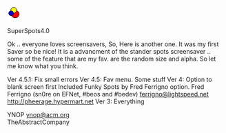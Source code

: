 ![SuperSpot](./SuperSpot32x32.gif)

SuperSpots4.0

Ok .. everyone loves screensavers, So, Here is another one.  It was my first Saver so be nice!   It is a advancment of the stander spots screensaver  .. some of the feature that are my fav. are the random size and alpha.  So let me know what you think.

Ver 4.5.1:
	Fix small errors
Ver 4.5:
	Fav menu. Some stuff
Ver 4:
	Option to blank screen first
	Included Funky Spots by Fred Ferrigno option.
		Fred Ferrigno (sn0re on EFNet, #beos and #bedev)
		ferrigno@lightspeed.net
		http://pheerage.hypermart.net
Ver 3:
	Everything

YNOP
ynop@acm.org  
TheAbstractCompany
